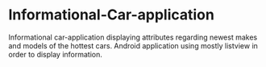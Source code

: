 # Informational-Car-application

Informational car-application displaying attributes regarding newest makes and models of the hottest cars. Android application using mostly listview in order to display information. 

 
